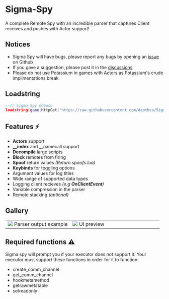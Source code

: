 # Sigma-Spy
A complete Remote Spy with an incredible parser that captures Client receives and pushes with Actor support!

## Notices
- Sigma Spy will have bugs, please report any bugs by opening an [issue](https://github.com/depthso/Sigma-Spy/issues) on Github
- If you gave a suggestion, please post it in the [discussions](https://github.com/depthso/Sigma-Spy/discussions)
- Please do not use Potassium in games with Actors as Potassium's crude implimentations break

## Loadstring
```lua
--// Sigma Spy @depso
loadstring(game:HttpGet("https://raw.githubusercontent.com/depthso/Sigma-Spy/refs/heads/main/Main.lua"), "Sigma Spy")()
```

## Features ⚡
- **Actors** support
- **__index** and __namecall support
- **Decompile** large scripts
- **Block** remotes from firing
- **Spoof** return values _(Return spoofs.lua)_
- **Keybinds** for toggling options
- Argument values for log titles
- Wide range of supported data types
- Logging client recieves _(e.g **OnClientEvent**)_
- Variable compression in the parser
- Remote stacking _(optional)_

## Gallery
<table>
	<tr>
		<td>
			<img src="https://github.com/user-attachments/assets/ff4f9de3-a70c-4d5c-a94f-6ba6b58d2534">
      Parser output example
		</td>
    <td width="58%">
			<img src="https://github.com/user-attachments/assets/df3cc601-0018-46e8-b550-07faf3256dda">
      UI preview
		</td>
	</tr>
</table>

## Required functions ⚠️
Sigma spy will prompt you if your executor does not support it.
Your executor must support these functions in order for it to function:
- create_comm_channel
- get_comm_channel
- hookmetamethod
- getrawmetatable
- setreadonly
